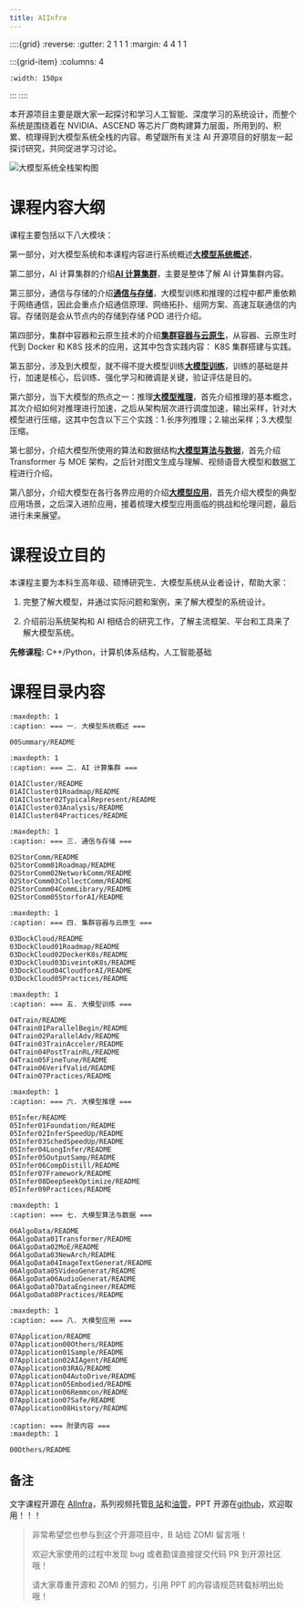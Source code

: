 ```yaml
---
title: AIInfra 
---
```


::::{grid}
:reverse:
:gutter: 2 1 1 1
:margin: 4 4 1 1

:::{grid-item}
:columns: 4

```{image} ./_static/logo-square.svg
:width: 150px
```
:::
::::

本开源项目主要是跟大家一起探讨和学习人工智能、深度学习的系统设计，而整个系统是围绕着在 NVIDIA、ASCEND 等芯片厂商构建算力层面，所用到的、积累、梳理得到大模型系统全栈的内容。希望跟所有关注 AI 开源项目的好朋友一起探讨研究，共同促进学习讨论。

![大模型系统全栈架构图](images/00Summary/aifoundation01.jpg)

# 课程内容大纲

课程主要包括以下八大模块：

第一部分，对大模型系统和本课程内容进行系统概述[<u>**大模型系统概述**</u>](./00Summary/README.md)，

第二部分，AI 计算集群的介绍[<u>**AI 计算集群**</u>](./01AICluster/README.md)，主要是整体了解 AI 计算集群内容。

第三部分，通信与存储的介绍[<u>**通信与存储**</u>](./02StorComm/README.md)，大模型训练和推理的过程中都严重依赖于网络通信，因此会重点介绍通信原理、网络拓扑、组网方案、高速互联通信的内容。存储则是会从节点内的存储到存储 POD 进行介绍。

第四部分，集群中容器和云原生技术的介绍[<u>**集群容器与云原生**</u>](./03DockCloud/README.md)，从容器、云原生时代到 Docker 和 K8S 技术的应用，这其中包含实践内容： K8S 集群搭建与实践。

第五部分，涉及到大模型，就不得不提大模型训练[<u>**大模型训练**</u>](./04Train/README.md)，训练的基础是并行，加速是核心，后训练、强化学习和微调是关键，验证评估是目的。

第六部分，当下大模型的热点之一：推理[<u>**大模型推理**</u>](./05Infer/README.md)，首先介绍推理的基本概念，其次介绍如何对推理进行加速，之后从架构层次进行调度加速，输出采样，针对大模型进行压缩，这其中包含以下三个实践：1.长序列推理；2.输出采样；3.大模型压缩。

第七部分，介绍大模型所使用的算法和数据结构[<u>**大模型算法与数据**</u>](./06AlgoData/README.md)，首先介绍 Transformer 与 MOE 架构，之后针对图文生成与理解、视频语音大模型和数据工程进行介绍。

第八部分，介绍大模型在各行各界应用的介绍[<u>**大模型应用**</u>](./07Application/README.md)，首先介绍大模型的典型应用场景，之后深入进阶应用，接着梳理大模型应用面临的挑战和伦理问题，最后进行未来展望。



# 课程设立目的

本课程主要为本科生高年级、硕博研究生、大模型系统从业者设计，帮助大家：

1. 完整了解大模型，并通过实际问题和案例，来了解大模型的系统设计。

2. 介绍前沿系统架构和 AI 相结合的研究工作，了解主流框架、平台和工具来了解大模型系统。

**先修课程:** C++/Python，计算机体系结构，人工智能基础

# 课程目录内容

<!-- ## 一. 大模型系统概述 -->

```{toctree}
:maxdepth: 1
:caption: === 一. 大模型系统概述 ===

00Summary/README
```

<!-- ## 二. AI 计算集群 -->

```{toctree}
:maxdepth: 1
:caption: === 二. AI 计算集群 ===

01AICluster/README
01AICluster01Roadmap/README
01AICluster02TypicalRepresent/README
01AICluster03Analysis/README
01AICluster04Practices/README
```

<!-- ## 三. 通信与存储 -->

```{toctree}
:maxdepth: 1
:caption: === 三. 通信与存储 ===

02StorComm/README
02StorComm01Roadmap/README
02StorComm02NetworkComm/README
02StorComm03CollectComm/README
02StorComm04CommLibrary/README
02StorComm05StorforAI/README
```

<!-- ## 四. 集群容器与云原生 -->

```{toctree}
:maxdepth: 1
:caption: === 四. 集群容器与云原生 ===

03DockCloud/README
03DockCloud01Roadmap/README
03DockCloud02DockerK8s/README
03DockCloud03DiveintoK8s/README
03DockCloud04CloudforAI/README
03DockCloud05Practices/README
```

<!-- ## 五. 大模型训练 -->

```{toctree}
:maxdepth: 1
:caption: === 五. 大模型训练 ===

04Train/README
04Train01ParallelBegin/README
04Train02ParallelAdv/README
04Train03TrainAcceler/README
04Train04PostTrainRL/README
04Train05FineTune/README
04Train06VerifValid/README
04Train07Practices/README
```

<!-- ## 六. 大模型推理 -->

```{toctree}
:maxdepth: 1
:caption: === 六. 大模型推理 ===

05Infer/README
05Infer01Foundation/README
05Infer02InferSpeedUp/README
05Infer03SchedSpeedUp/README
05Infer04LongInfer/README
05Infer05OutputSamp/README
05Infer06CompDistill/README
05Infer07Framework/README
05Infer08DeepSeekOptimize/README
05Infer09Practices/README
```

<!-- ## 七. 大模型算法与数据 -->

```{toctree}
:maxdepth: 1
:caption: === 七. 大模型算法与数据 ===

06AlgoData/README
06AlgoData01Transformer/README
06AlgoData02MoE/README
06AlgoData03NewArch/README
06AlgoData04ImageTextGenerat/README
06AlgoData05VideoGenerat/README
06AlgoData06AudioGenerat/README
06AlgoData07DataEngineer/README
06AlgoData08Practices/README
```

<!-- ## 八. 大模型应用 -->

```{toctree}
:maxdepth: 1
:caption: === 八. 大模型应用 ===

07Application/README
07Application00Others/README
07Application01Sample/README
07Application02AIAgent/README
07Application03RAG/README
07Application04AutoDrive/README
07Application05Embodied/README
07Application06Remmcon/README
07Application07Safe/README
07Application08History/README
```

<!-- ## 附录内容 -->

```{toctree}
:caption: === 附录内容 ===
:maxdepth: 1

00Others/README
```

## 备注

文字课程开源在 [AIInfra](https://infrasys-ai.github.io/aiinfra-docs)，系列视频托管[B 站](https://space.bilibili.com/517221395)和[油管](https://www.youtube.com/@ZOMI666/playlists)，PPT 开源在[github](https://github.com/Infrasys-AI/AIInfra)，欢迎取用！！！

> 非常希望您也参与到这个开源项目中，B 站给 ZOMI 留言哦！
> 
> 欢迎大家使用的过程中发现 bug 或者勘误直接提交代码 PR 到开源社区哦！
>
> 请大家尊重开源和 ZOMI 的努力，引用 PPT 的内容请规范转载标明出处哦！
